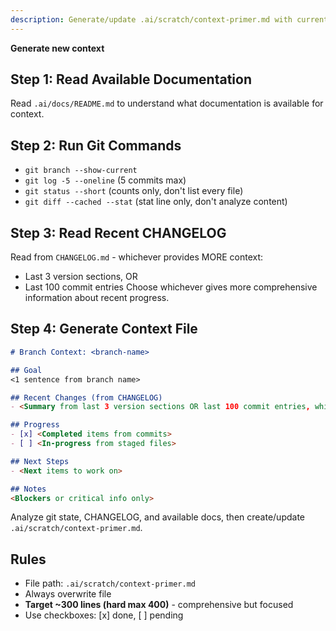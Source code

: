 ```yaml
---
description: Generate/update .ai/scratch/context-primer.md with current working state
---
```


**Generate new context**

## Step 1: Read Available Documentation
Read `.ai/docs/README.md` to understand what documentation is available for context.

## Step 2: Run Git Commands
- `git branch --show-current`
- `git log -5 --oneline` (5 commits max)
- `git status --short` (counts only, don't list every file)
- `git diff --cached --stat` (stat line only, don't analyze content)

## Step 3: Read Recent CHANGELOG
Read from `CHANGELOG.md` - whichever provides MORE context:
- Last 3 version sections, OR
- Last 100 commit entries
Choose whichever gives more comprehensive information about recent progress.

## Step 4: Generate Context File

```markdown
# Branch Context: <branch-name>

## Goal
<1 sentence from branch name>

## Recent Changes (from CHANGELOG)
- <Summary from last 3 version sections OR last 100 commit entries, whichever is more comprehensive>

## Progress
- [x] <Completed items from commits>
- [ ] <In-progress from staged files>

## Next Steps
- <Next items to work on>

## Notes
<Blockers or critical info only>
```

Analyze git state, CHANGELOG, and available docs, then create/update `.ai/scratch/context-primer.md`.

## Rules

- File path: `.ai/scratch/context-primer.md`
- Always overwrite file
- **Target ~300 lines (hard max 400)** - comprehensive but focused
- Use checkboxes: [x] done, [ ] pending
